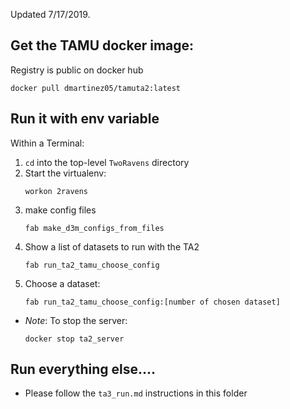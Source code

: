 
Updated 7/17/2019.

## Get the TAMU docker image:

Registry is public on docker hub

```
docker pull dmartinez05/tamuta2:latest
```

## Run it with env variable

Within a Terminal:
1. `cd` into the top-level `TwoRavens` directory
1. Start the virtualenv:
    ```
    workon 2ravens
    ```
1. make config files
    ```
    fab make_d3m_configs_from_files
    ```
1. Show a list of datasets to run with the TA2
    ```
    fab run_ta2_tamu_choose_config
    ```
1. Choose a dataset:
    ```
    fab run_ta2_tamu_choose_config:[number of chosen dataset]
    ```

- *Note*: To stop the server:
    ```
    docker stop ta2_server
    ```

## Run everything else....

- Please follow the `ta3_run.md` instructions in this folder
